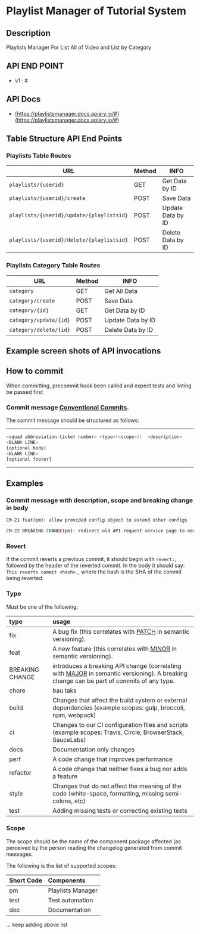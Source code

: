 # Playlist Manager of Tutorial System

## Description

Playlists Manager For List All of Video and List by Category

## API END POINT

-   v1 : #

## API Docs

- [https://playlistsmanager.docs.apiary.io/#](https://playlistsmanager.docs.apiary.io/#)

## Table Structure API End Points

### Playlists Table Routes

| URL                                       | Method | INFO              |
| ----------------------------------------- | ------ | ----------------- |
| `playlists/{userid}`                      | GET    | Get Data by ID    |
| `playlists/{userid}/create`               | POST   | Save Data         |
| `playlists/{userid}/update/{playlistsid}` | POST   | Update Data by ID |
| `playlists/{userid}/delete/{playlistsid}` | POST   | Delete Data by ID |

### Playlists Category Table Routes

| URL                    | Method | INFO              |
| ---------------------- | ------ | ----------------- |
| `category`             | GET    | Get All Data      |
| `category/create`      | POST   | Save Data         |
| `category/{id}`        | GET    | Get Data by ID    |
| `category/update/{id}` | POST   | Update Data by ID |
| `category/delete/{id}` | POST   | Delete Data by ID |

## Example screen shots of API invocations

## How to commit

When committing, precommit hook been called and expect tests and linting be passed first

### Commit message [Conventional Commits](https://conventionalcommits.org/).

The commit message should be structured as follows:

---

```bash
<squad abbreviation-ticket number> <type>(<scope>):  <description>
<BLANK LINE>
[optional body]
<BLANK LINE>
[optional footer]
```

---

## Examples

### Commit message with description, scope and breaking change in body

```bash
CM-21 feat(pm): allow provided config object to extend other configs

CM-22 BREAKING CHANGE(pm): redirect old API request service page to new version
```

### Revert

If the commit reverts a previous commit, it should begin with `revert:`, followed by the header of the reverted commit. In the body it should say: `This reverts commit <hash>.`, where the hash is the SHA of the commit being reverted.

### Type

Must be one of the following:

| type            | usage                                                                                                                                                                 |
| :-------------- | :-------------------------------------------------------------------------------------------------------------------------------------------------------------------- |
| fix             | A bug fix (this correlates with [PATCH](http://semver.org/#summary) in semantic versioning).                                                                          |
| feat            | A new feature (this correlates with [MINOR](http://semver.org/#summary) in semantic versioning).                                                                      |
| BREAKING CHANGE | introduces a breaking API change (correlating with [MAJOR](http://semver.org/#summary) in semantic versioning). A breaking change can be part of commits of any type. |
| chore           | bau taks                                                                                                                                                              |
| build           | Changes that affect the build system or external dependencies (example scopes: gulp, broccoli, npm, webpack)                                                          |
| ci              | Changes to our CI configuration files and scripts (example scopes: Travis, Circle, BrowserStack, SauceLabs)                                                           |
| docs            | Documentation only changes                                                                                                                                            |
| perf            | A code change that improves performance                                                                                                                               |
| refactor        | A code change that neither fixes a bug nor adds a feature                                                                                                             |
| style           | Changes that do not affect the meaning of the code (white-space, formatting, missing semi-colons, etc)                                                                |
| test            | Adding missing tests or correcting existing tests                                                                                                                     |

### Scope

The scope should be the name of the component package affected (as perceived by the person reading the changelog generated from commit messages.

The following is the list of supported scopes:

| Short Code | Components        |
| :--------- | :---------------- |
| pm         | Playlists Manager |
| test       | Test automation   |
| doc        | Documentation     |

... keep adding above list
